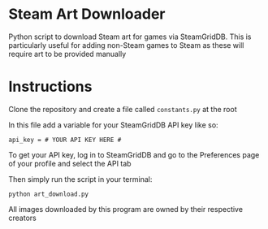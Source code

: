# Steam Art Downloader
Python script to download Steam art for games via SteamGridDB. This is particularly useful for adding non-Steam games to Steam as these will require art to be provided manually

# Instructions

Clone the repository and create a file called ```constants.py``` at the root

In this file add a variable for your SteamGridDB API key like so:
``` 
api_key = # YOUR API KEY HERE #
```
To get your API key, log in to SteamGridDB and go to the Preferences page of your profile and select the API tab

Then simply run the script in your terminal:

```
python art_download.py
```

All images downloaded by this program are owned by their respective creators
